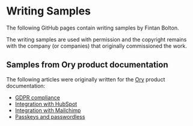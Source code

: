 # Writing Samples

The following GitHub pages contain writing samples by Fintan Bolton.

The writing samples are used with permission and the copyright remains with the company (or companies) that originally commissioned the work.

## Samples from Ory product documentation

The following articles were originally written for the [Ory](https://www.ory.sh/) product documentation:

- [GDPR compliance](./use-cases/gdpr.md)
- [Integration with HubSpot](./use-cases/hubspot.md)
- [Integration with Mailchimp](./use-cases/mailchimp.md)
- [Passkeys and passwordless](./use-cases/passwordless.md)

